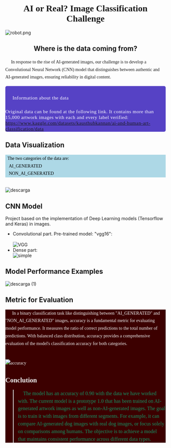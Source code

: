 # <h1 style="font-family:verdana; text-align: center;"> AI or Real? Image Classification Challenge </h1>

![robot.png](https://img.freepik.com/premium-photo/arafed-robot-painting-canvas-messy-room-with-window-generative-ai_927978-24454.jpg?w=1060)


## <h2>  <center> Where is the data coming from?</center> </h2>

<div class="alert alert-block alert-info" style="font-size:14px; font-family:verdana; line-height: 1.7em;">
    📌 &nbsp;In response to the rise of AI-generated images, our challenge is to develop a Convolutional Neural Network (CNN) model that distinguishes between authentic and AI-generated images, ensuring reliability in digital content.
</div>

<div style="color:white;
           display:fill;
           border-radius:5px;
           background-color:#5642C5;
           font-size:110%;
           font-family:Verdana;
           letter-spacing:0.5px">

<p style="padding: 10px;
              color:white;">
    <br>
📍Information about the data
    
Original data can be found at the following link. It contains more than 15,000 artwork images with each and every label verified:
https://www.kaggle.com/datasets/kausthubkannan/ai-and-human-art-classification/data    
</p>
</div>


## Data Visualization

<div class="alert alert-block alert-info" style="font-size:14px; font-family:verdana; line-height: 1.7em; background-color: #add8e6; color: #000000;">
    &nbsp; The two categories of the data are:<br>
    🔴AI_GENERATED<br>
    🔴NON_AI_GENERATED<br>
</div>
    <br>

![descarga](https://github.com/AndresMembrillo/AI_image_recognition/assets/145653361/d22477ee-9cfe-4c46-9786-1bc73e068d96)


## CNN Model

Project based on the implementation of Deep Learning models (Tensorflow and Keras) in images.

- Convolutional part. Pre-trained model: "vgg16":
    <br>  
  ![VGG](https://github.com/AndresMembrillo/AI_image_recognition/assets/145653361/154ed276-edf4-47dd-9a0c-f89b5a7a45c5)
    <br>
- Dense part:
    <br>
![simple](https://github.com/AndresMembrillo/AI_image_recognition/assets/145653361/724a7aa4-18e4-4793-b6cc-a04c7344a4ea)


## Model Performance Examples
![descarga (1)](https://github.com/AndresMembrillo/AI_image_recognition/assets/145653361/10a6d7e5-ac38-44ac-b89f-f744f5500ede)


## Metric for Evaluation
<div class="alert alert-block alert-info" style="font-size:14px; font-family:verdana; line-height: 1.7em; background-color: #3c0000; color: #f4f4f4;">
    📌 &nbsp; 
In a binary classification task like distinguishing between "AI_GENERATED" and "NON_AI_GENERATED" images, accuracy is a fundamental metric for evaluating model performance. It measures the ratio of correct predictions to the total number of predictions. With balanced class distribution, accuracy provides a comprehensive evaluation of the model's classification accuracy for both categories.
<br> 
<br>
    
![accuracy](https://github.com/AndresMembrillo/AI_image_recognition/assets/145653361/14665aee-4613-46c9-b761-8fd155899a9e)



## Conclution
<blockquote><p style="font-size:16px; color:#159364; font-family:verdana;">💬 
The model has an accuracy of 0.90 with the data we have worked with. The current model is a prototype 1.0 that has been trained on AI-generated artwork images as well as non-AI-generated images. The goal is to train it with images from different segments. For example, it can compare AI-generated dog images with real dog images, or focus solely on comparisons among humans. The objective is to achieve a model that maintains consistent performance across different data types.</p></blockquote>
